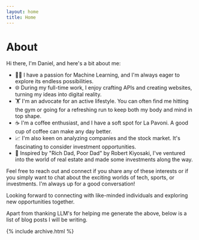 ```yaml
---
layout: home
title: Home
---
```


# About

Hi there, I'm Daniel, and here's a bit about me:

- 👨‍💻 I have a passion for Machine Learning, and I'm always eager to explore its endless possibilities.
- 🌐 During my full-time work, I enjoy crafting APIs and creating websites, turning my ideas into digital reality.
- 🏋️ I'm an advocate for an active lifestyle. You can often find me hitting the gym or going for a refreshing run to keep both my body and mind in top shape.
- ☕ I'm a coffee enthusiast, and I have a soft spot for La Pavoni. A good cup of coffee can make any day better.
- 📈 I'm also keen on analyzing companies and the stock market. It's fascinating to consider investment opportunities.
- 🏡 Inspired by "Rich Dad, Poor Dad" by Robert Kiyosaki, I've ventured into the world of real estate and made some investments along the way.

Feel free to reach out and connect if you share any of these interests or if you simply want to chat about the exciting worlds of tech, sports, or investments. I'm always up for a good conversation!

Looking forward to connecting with like-minded individuals and exploring new opportunities together.

Apart from thanking LLM's for helping me generate the above, below is a list of blog posts I will be writing.

{% include archive.html %}

